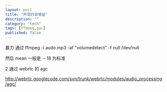```yaml
---
layout: post
title: "声音的自增益"
description: ""
category: "tech"
tags: [ffmpeg,gac]
published: false
---
```


暴力 通过  ffmpeg -i audo.mp3 -af "volumedetect" -f null /dev/null

然后 mean 一般是 －18 为标准



2 通过  webrtc 的 agc

http://webrtc.googlecode.com/svn/trunk/webrtc/modules/audio_processing/agc/



